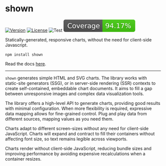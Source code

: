 # shown

[![Version][version img]][version url]
[![License][licence img]][licence url]
![Test][test badge]
![Coverage][coverage img]

Statically-generated, responsive charts, without the need for client-side
Javascript.

```
npm install shown
```

Read the docs [here][documentation].

---

`shown` generates simple HTML and SVG charts. The library works with static-site
generators (SSG), or in server-side rendering (SSR) contexts to create
self-contained, embeddable chart documents. It aims to fill a gap between
unresponsive images and complex data visualization tools.

The library offers a high-level API to generate charts, providing good results
with minimal configuration. When more flexibility is required, expressive data
mapping allows for fine-grained control. Plug and play data from different
sources, mapping values as you need them.

Charts adapt to different screen-sizes without any need for client-side
JavaScript. Charts will expand and contract to fill their containers without
affecting font size, so text remains legible across viewports.

Charts render without client-side JavaScript, reducing bundle sizes and
improving performance by avoiding expensive recalculations when a container
resizes.

[version img]: https://img.shields.io/npm/v/shown.svg
[version url]: https://npmjs.org/package/shown
[licence img]: https://img.shields.io/github/license/stephenhutchings/shown.svg?color=1c2335
[licence url]: https://github.com/stephenhutchings/shown/blob/master/LICENSE.md
[test badge]: https://github.com/stephenhutchings/shown/workflows/Test/badge.svg?branch=master
[coverage img]: https://github.com/stephenhutchings/shown/blob/master/coverage.svg
[documentation]: https://stephenhutchings.github.io/shown/
